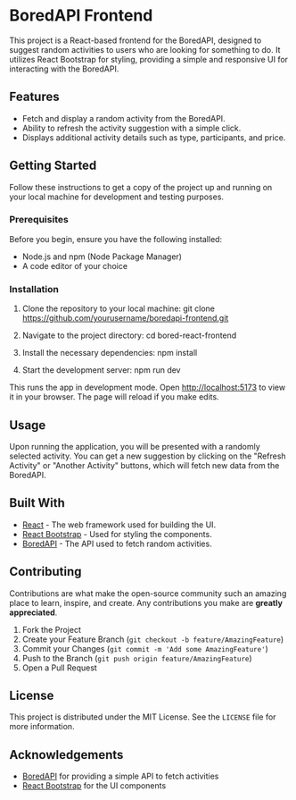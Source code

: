 # BoredAPI Frontend

This project is a React-based frontend for the BoredAPI, designed to suggest random activities to users who are looking for something to do. It utilizes React Bootstrap for styling, providing a simple and responsive UI for interacting with the BoredAPI.

## Features

- Fetch and display a random activity from the BoredAPI.
- Ability to refresh the activity suggestion with a simple click.
- Displays additional activity details such as type, participants, and price.

## Getting Started

Follow these instructions to get a copy of the project up and running on your local machine for development and testing purposes.

### Prerequisites

Before you begin, ensure you have the following installed:
- Node.js and npm (Node Package Manager)
- A code editor of your choice

### Installation

1. Clone the repository to your local machine:
git clone https://github.com/yourusername/boredapi-frontend.git


2. Navigate to the project directory:
cd bored-react-frontend

3. Install the necessary dependencies:
npm install

4. Start the development server:
npm run dev

This runs the app in development mode. Open [http://localhost:5173](http://localhost:5173) to view it in your browser. The page will reload if you make edits.

## Usage

Upon running the application, you will be presented with a randomly selected activity. You can get a new suggestion by clicking on the "Refresh Activity" or "Another Activity" buttons, which will fetch new data from the BoredAPI.

## Built With

- [React](https://reactjs.org/) - The web framework used for building the UI.
- [React Bootstrap](https://react-bootstrap.github.io/) - Used for styling the components.
- [BoredAPI](https://www.boredapi.com/) - The API used to fetch random activities.

## Contributing

Contributions are what make the open-source community such an amazing place to learn, inspire, and create. Any contributions you make are **greatly appreciated**.

1. Fork the Project
2. Create your Feature Branch (`git checkout -b feature/AmazingFeature`)
3. Commit your Changes (`git commit -m 'Add some AmazingFeature'`)
4. Push to the Branch (`git push origin feature/AmazingFeature`)
5. Open a Pull Request

## License

This project is distributed under the MIT License. See the `LICENSE` file for more information.

## Acknowledgements

- [BoredAPI](https://www.boredapi.com/) for providing a simple API to fetch activities
- [React Bootstrap](https://react-bootstrap.github.io/) for the UI components

